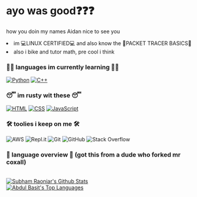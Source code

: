 # **ayo was good❓❓❓**

how you doin my names Aidan nice to see you
<li>
im 💻LINUX CERTIFIED💻 and also know the 🐾PACKET TRACER BASICS🐾
<li>
also i bike and tutor math, pre cool i think

### **👨‍💻 languages im currently learning 👨‍💻**
<p>
  <a href="https://github.com/search?q=user%3AAidan-Lalonde-Novales+language%3Apython"><img alt="Python" src="https://img.shields.io/badge/Python-14354C.svg?logo=python&logoColor=white"></a>
  <a href="https://github.com/search?q=user%3AAidan-Lalonde-Novales+language%3Acpp"><img alt="C++" src="https://custom-icon-badges.herokuapp.com/badge/C++-9C033A.svg?logo=cpp2&logoColor=white"></a>

### 😴 im rusty wit these 😴
<p>
  <a href="https://github.com/Aidan-Lalonde-Novales?tab=repositories&q=&type=&language=html&sort="><img alt="HTML" src="https://img.shields.io/badge/HTML-E34F26.svg?logo=html5&logoColor=white"></a>
  <a href="https://github.com/search?q=user%3AAidan-Lalonde-Novales+language%3Acss"><img alt="CSS" src="https://img.shields.io/badge/CSS-1572B6.svg?logo=css3&logoColor=white"></a>
  <a href="https://github.com/Aidan-Lalonde-Novales?tab=repositories&q=&type=&language=javascript&sort="><img alt="JavaScript" src="https://img.shields.io/badge/JavaScript-F7DF1E.svg?logo=javascript&logoColor=black"></a>
  
### **🛠️ toolies i keep on me 🛠️**
  ![AWS](https://img.shields.io/badge/AWS-%23FF9900.svg?style=for-the-badge&logo=amazon-aws&logoColor=white)
  ![Repl.it](https://img.shields.io/badge/Repl.it-%230D101E.svg?style=for-the-badge&logo=replit&logoColor=white)
  ![Git](https://img.shields.io/badge/git-%23F05033.svg?style=for-the-badge&logo=git&logoColor=white)
  ![GitHub](https://img.shields.io/badge/github-%23121011.svg?style=for-the-badge&logo=github&logoColor=white)
  ![Stack Overflow](https://img.shields.io/badge/-Stackoverflow-FE7A16?style=for-the-badge&logo=stack-overflow&logoColor=white)
  
### **💬 language overview 💬 (got this from a dude who forked mr coxall)**
  <br/>
    <a href="https://github.com/Basit21740/github-readme-stats"><img alt="Subham Raoniar's Github Stats" src="https://github-readme-stats.vercel.app/api?username=Aidan-Lalonde-Novales&show_icons=true&count_private=true&theme=react&hide_border=true&bg_color=0D1117" /></a>
  <br/>
  <a href="https://github.com/Basit21740/github-readme-stats"><img alt="Abdul Basit's Top Languages" src="https://github-readme-stats.vercel.app/api/top-langs/?username=Aidan-Lalonde-Novales&langs_count=8&count_private=true&layout=compact&theme=react&hide_border=true&bg_color=0D1117" /></a>
  <br/>
